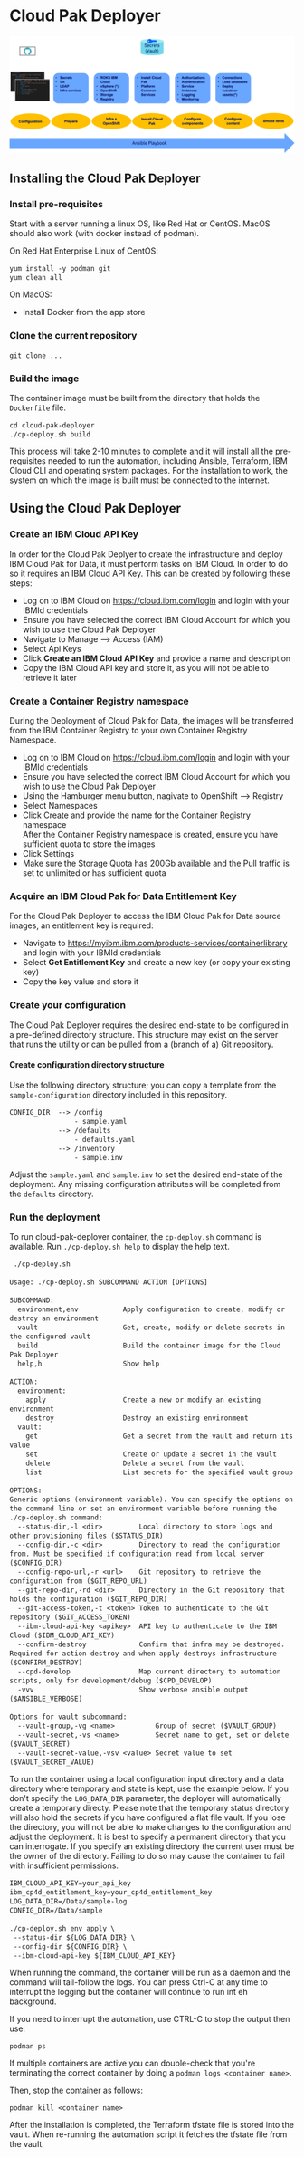 # Cloud Pak Deployer

![Provisioner pipeline](/images/Provisioner-pipeline.png)

## Installing the Cloud Pak Deployer

### Install pre-requisites
Start with a server running a linux OS, like Red Hat or CentOS. MacOS should also work (with docker instead of podman).

On Red Hat Enterprise Linux of CentOS:
```
yum install -y podman git
yum clean all
```

On MacOS:
* Install Docker from the app store

### Clone the current repository
```
git clone ...
```

### Build the image
The container image must be built from the directory that holds the `Dockerfile` file.
```
cd cloud-pak-deployer
./cp-deploy.sh build
```

This process will take 2-10 minutes to complete and it will install all the pre-requisites needed to run the automation, including Ansible, Terraform, IBM Cloud CLI and operating system packages. For the installation to work, the system on which the image is built must be connected to the internet.

## Using the Cloud Pak Deployer

### Create an IBM Cloud API Key
In order for the Cloud Pak Deplyer to create the infrastructure and deploy IBM Cloud Pak for Data, it must perform tasks on IBM Cloud. In order to do so it requires an IBM Cloud API Key. This can be created by following these steps:
- Log on to IBM Cloud on https://cloud.ibm.com/login and login with your IBMId credentials
- Ensure you have selected the correct IBM Cloud Account for which you wish to use the Cloud Pak Deployer
- Navigate to Manage --> Access (IAM)
- Select Api Keys
- Click **Create an IBM Cloud API Key** and provide a name and description
- Copy the IBM Cloud API key and store it, as you will not be able to retrieve it later

### Create a Container Registry namespace
During the Deployment of Cloud Pak for Data, the images will be transferred from the IBM Container Registry to your own Container Registry Namespace.
- Log on to IBM Cloud on https://cloud.ibm.com/login and login with your IBMId credentials
- Ensure you have selected the correct IBM Cloud Account for which you wish to use the Cloud Pak Deployer
- Using the Hamburger menu button, nagivate to OpenShift --> Registry
- Select Namespaces
- Click Create and provide the name for the Container Registry namespace  
After the Container Registry namespace is created, ensure you have sufficient quota to store the images
- Click Settings
- Make sure the Storage Quota has 200Gb available and the Pull traffic is set to unlimited or has sufficient quota 

### Acquire an IBM Cloud Pak for Data Entitlement Key
For the Cloud Pak Deployer to access the IBM Cloud Pak for Data source images, an entitlement key is required:
- Navigate to https://myibm.ibm.com/products-services/containerlibrary and login with your IBMId credentials
- Select **Get Entitlement Key** and create a new key (or copy your existing key)
- Copy the key value and store it

### Create your configuration
The Cloud Pak Deployer requires the desired end-state to be configured in a pre-defined directory structure. This structure may exist on the server that runs the utility or can be pulled from a (branch of a) Git repository. 

#### Create configuration directory structure
Use the following directory structure; you can copy a template from the `sample-configuration` directory included in this repository.
```
CONFIG_DIR  --> /config
                - sample.yaml
            --> /defaults
                - defaults.yaml
            --> /inventory
                - sample.inv
```
Adjust the `sample.yaml` and `sample.inv` to set the desired end-state of the deployment. Any missing configuration attributes will be completed from the `defaults` directory.

### Run the deployment
To run cloud-pak-deployer container, the `cp-deploy.sh` command is available. Run `./cp-deploy.sh help` to display the help text.

```
 ./cp-deploy.sh

Usage: ./cp-deploy.sh SUBCOMMAND ACTION [OPTIONS]

SUBCOMMAND:
  environment,env           Apply configuration to create, modify or destroy an environment
  vault                     Get, create, modify or delete secrets in the configured vault
  build                     Build the container image for the Cloud Pak Deployer
  help,h                    Show help

ACTION:
  environment:
    apply                   Create a new or modify an existing environment
    destroy                 Destroy an existing environment
  vault:
    get                     Get a secret from the vault and return its value
    set                     Create or update a secret in the vault
    delete                  Delete a secret from the vault
    list                    List secrets for the specified vault group

OPTIONS:
Generic options (environment variable). You can specify the options on the command line or set an environment variable before running the ./cp-deploy.sh command:
  --status-dir,-l <dir>         Local directory to store logs and other provisioning files ($STATUS_DIR)
  --config-dir,-c <dir>         Directory to read the configuration from. Must be specified if configuration read from local server ($CONFIG_DIR)
  --config-repo-url,-r <url>    Git repository to retrieve the configuration from ($GIT_REPO_URL)
  --git-repo-dir,-rd <dir>      Directory in the Git repository that holds the configuration ($GIT_REPO_DIR)
  --git-access-token,-t <token> Token to authenticate to the Git repository ($GIT_ACCESS_TOKEN)
  --ibm-cloud-api-key <apikey>  API key to authenticate to the IBM Cloud ($IBM_CLOUD_API_KEY)
  --confirm-destroy             Confirm that infra may be destroyed. Required for action destroy and when apply destroys infrastructure ($CONFIRM_DESTROY)
  --cpd-develop                 Map current directory to automation scripts, only for development/debug ($CPD_DEVELOP)
  -vvv                          Show verbose ansible output ($ANSIBLE_VERBOSE)

Options for vault subcommand:
  --vault-group,-vg <name>          Group of secret ($VAULT_GROUP)
  --vault-secret,-vs <name>         Secret name to get, set or delete ($VAULT_SECRET)
  --vault-secret-value,-vsv <value> Secret value to set ($VAULT_SECRET_VALUE)
```

To run the container using a local configuration input directory and a data directory where temporary and state is kept, use the example below. If you don't specify the `LOG_DATA_DIR` parameter, the deployer will automatically create a temporary directy. Please note that the temporary status directory will also hold the secrets if you have configured a flat file vault. If you lose the directory, you will not be able to make changes to the configuration and adjust the deployment. It is best to specify a permanent directory that you can interrogate. If you specify an existing directory the current user must be the owner of the directory. Failing to do so may cause the container to fail with insufficient permissions.

```
IBM_CLOUD_API_KEY=your_api_key
ibm_cp4d_entitlement_key=your_cp4d_entitlement_key
LOG_DATA_DIR=/Data/sample-log
CONFIG_DIR=/Data/sample

./cp-deploy.sh env apply \
 --status-dir ${LOG_DATA_DIR} \
 --config-dir ${CONFIG_DIR} \
 --ibm-cloud-api-key ${IBM_CLOUD_API_KEY}
```

When running the command, the container will be run as a daemon and the command will tail-follow the logs. You can press Ctrl-C at any time to interrupt the logging but the container will continue to run int eh background.

If you need to interrupt the automation, use CTRL-C to stop the output then use:
```
podman ps
```
If multiple containers are active you can double-check that you're terminating the correct container by doing a `podman logs <container name>`.

Then, stop the container as follows:
```
podman kill <container name>
```

After the installation is completed, the Terraform tfstate file is stored into the vault. When re-running the automation script it fetches the tfstate file from the vault.

